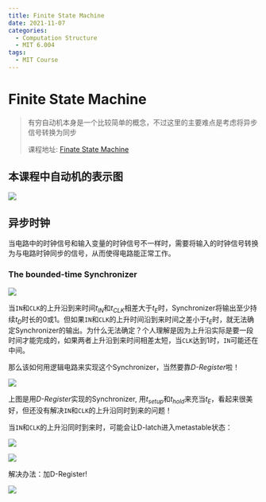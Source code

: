 ```yaml
---
title: Finite State Machine
date: 2021-11-07
categories:
  - Computation Structure
  - MIT 6.004
tags:
  - MIT Course
---
```


# Finite State Machine

> 有穷自动机本身是一个比较简单的概念，不过这里的主要难点是考虑将异步信号转换为同步
>
> 课程地址: [Finate State Machine](https://ocw.mit.edu/courses/electrical-engineering-and-computer-science/6-004-computation-structures-spring-2017/c6/c6s1/)

## 本课程中自动机的表示图

![](/posts/computation-structure/valid-state-fsm.png)

## 异步时钟

当电路中的时钟信号和输入变量的时钟信号不一样时，需要将输入的时钟信号转换为与电路时钟同步的信号，从而使得电路能正常工作。

### The bounded-time Synchronizer

![](/posts/computation-structure/the-bounded-time-synchronizer.png)

当`IN`和`CLK`的上升沿到来时间$t_{IN}$和$t_{CLK}$相差大于$t_{E}$时，Synchronizer将输出至少持续$t_{D}$时长的0或1。但如果`IN`和`CLK`的上升时间沿到来时间之差小于$t_E$时，就无法确定Synchronizer的输出。为什么无法确定？个人理解是因为上升沿实际是要一段时间才能完成的，如果两者上升沿到来时间相差太短，当`CLK`达到1时，`IN`可能还在中间。

那么该如何用逻辑电路来实现这个Synchronizer，当然要靠*D-Register*啦！

![](/posts/computation-structure/d-register-synchronizer.png)

上图是用*D-Register*实现的Synchronizer, 用$t_{setup}$和$t_{hold}$来充当$t_{E}$，看起来很美好，但还没有解决`IN`和`CLK`的上升沿同时到来的问题！

当`IN`和`CLK`的上升沿同时到来时，可能会让D-latch进入metastable状态：

![](/posts/computation-structure/synchronizer-metastable-state.png)

![](/posts/computation-structure/metastable-properties.png)

解决办法：加D-Register!

![](/posts/computation-structure/declay-increases-reliability.png)

